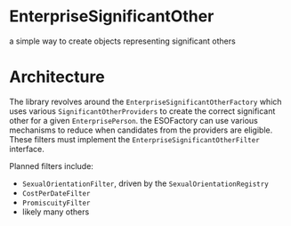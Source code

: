 EnterpriseSignificantOther
==========================

a simple way to create objects representing significant others

Architecture
============
The library revolves around the `EnterpriseSignificantOtherFactory`
which uses various `SignificantOtherProviders` to create the correct
significant other for a given `EnterprisePerson`. the ESOFactory can
use various mechanisms to reduce when candidates from the providers
are eligible. These filters must implement the `EnterpriseSignificantOtherFilter`
interface.

Planned filters include:
  - `SexualOrientationFilter`, driven by the `SexualOrientationRegistry`
  - `CostPerDateFilter`
  - `PromiscuityFilter`
  - likely many others
